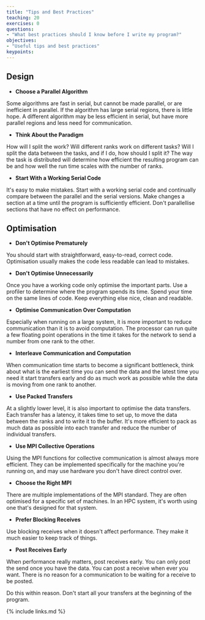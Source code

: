 ```yaml
---
title: "Tips and Best Practices"
teaching: 20
exercises: 0
questions:
- "What best practices should I know before I write my program?"
objectives:
- "Useful tips and best practices"
keypoints:
---
```


## Design

* **Choose a Parallel Algorithm**

Some algorithms are fast in serial, but cannot be made parallel, or are
inefficient in parallel.
If the algorithm has large serial regions, there is little hope.
A different algorithm may be less efficient in serial, but have more
parallel regions and less need for communication.


* **Think About the Paradigm**

How will I split the work? Will different ranks work on different tasks?
Will I split the data between the tasks, and if I do, how should I split it?
The way the task is distributed will determine how efficient the resulting
program can be and how well the run time scales with the number of ranks.


* **Start With a Working Serial Code**

It's easy to make mistakes.
Start with a working serial code and continually compare between the
parallel and the serial versions.
Make changes a section at a time until the program is sufficiently
efficient.
Don't parallellise sections that have no effect on performance.

## Optimisation

* **Don't Optimise Prematurely**

You should start with straightforward, easy-to-read, correct code.
Optimisation usually makes the code less readable can lead to mistakes.


* **Don't Optimise Unnecessarily**

Once you have a working code only optimise the important parts.
Use a profiler to determine where the program spends its time.
Spend your time on the same lines of code.
Keep everything else nice, clean and readable.


* **Optimise Communication Over Computation**

Especially when running on a large system, it is more important to reduce 
communication than it is to avoid computation. The processor can run quite a 
few floating point operations in the time it takes for the network to send
a number from one rank to the other.


* **Interleave Communication and Computation**

When communication time starts to become a significant bottleneck, think about
what is the earliest time you can send the data and the latest time you need it
start transfers early and do as much work as possible while the data is moving
from one rank to another.


* **Use Packed Transfers**

At a slightly lower level, it is also important to optimise the data transfers.
Each transfer has a latency, it takes time to set up, to move the data
between the ranks and to write it to the buffer.
It's more efficient to pack as much data as possible into each transfer
and reduce the number of individual transfers.

* **Use MPI Collective Operations**

Using the MPI functions for collective communication is almost always more
efficient.
They can be implemented specifically for the machine you're running on,
and may use hardware you don't have direct control over.


* **Choose the Right MPI**

There are multiple implementations of the MPI standard.
They are often optimised for a specific set of machines.
In an HPC system, it's worth using one that's designed for that system.


* **Prefer Blocking Receives**

Use blocking receives when it doesn't affect performance.
They make it much easier to keep track of things.


* **Post Receives Early**

When performance really matters, post receives early.
You can only post the send once you have the data.
You can post a receive when ever you want.
There is no reason for a communication to be waiting for a
receive to be posted.

Do this within reason. Don't start all your transfers at the beginning of the program.

{% include links.md %}

